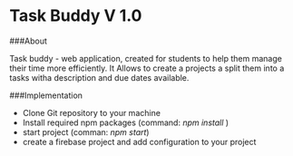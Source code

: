 # Task Buddy V 1.0

###About

Task buddy - web application, created for students to help them manage their time more efficiently. It Allows to create a projects a split them into a tasks witha description and due dates available.

###Implementation

- Clone Git repository to your machine
- Install required npm packages (command: *npm install* )
- start project (comman: *npm start*)
- create a firebase project and add configuration to your project
